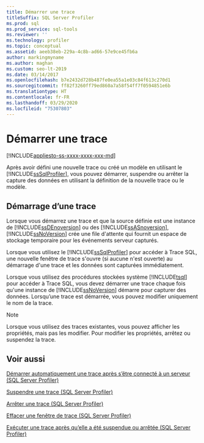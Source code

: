 ```yaml
---
title: Démarrer une trace
titleSuffix: SQL Server Profiler
ms.prod: sql
ms.prod_service: sql-tools
ms.reviewer: ''
ms.technology: profiler
ms.topic: conceptual
ms.assetid: aeeb38eb-229a-4c8b-ad66-57e9ce45fb6a
author: markingmyname
ms.author: maghan
ms.custom: seo-lt-2019
ms.date: 03/14/2017
ms.openlocfilehash: b7e2432d728b487fe0ea55a1e03c84f613c270d1
ms.sourcegitcommit: ff82f3260ff79ed860a7a58f54ff7f0594851e6b
ms.translationtype: HT
ms.contentlocale: fr-FR
ms.lasthandoff: 03/29/2020
ms.locfileid: "75307803"
---
```

# <a name="start-a-trace"></a>Démarrer une trace

[!INCLUDE[appliesto-ss-xxxx-xxxx-xxx-md](../../includes/appliesto-ss-xxxx-xxxx-xxx-md.md)]

Après avoir défini une nouvelle trace ou créé un modèle en utilisant le [!INCLUDE[ssSqlProfiler](../../includes/sssqlprofiler-md.md)], vous pouvez démarrer, suspendre ou arrêter la capture des données en utilisant la définition de la nouvelle trace ou le modèle.  
  
## <a name="starting-a-trace"></a>Démarrage d’une trace

Lorsque vous démarrez une trace et que la source définie est une instance de [!INCLUDE[ssDEnoversion](../../includes/ssdenoversion-md.md)] ou des [!INCLUDE[ssASnoversion](../../includes/ssasnoversion-md.md)], [!INCLUDE[ssNoVersion](../../includes/ssnoversion-md.md)] crée une file d'attente qui fournit un espace de stockage temporaire pour les événements serveur capturés.  
  
Lorsque vous utilisez le [!INCLUDE[ssSqlProfiler](../../includes/sssqlprofiler-md.md)] pour accéder à Trace SQL, une nouvelle fenêtre de trace s'ouvre (si aucune n'est ouverte) au démarrage d'une trace et les données sont capturées immédiatement.  
  
Lorsque vous utilisez des procédures stockées système [!INCLUDE[tsql](../../includes/tsql-md.md)] pour accéder à Trace SQL, vous devez démarrer une trace chaque fois qu'une instance de [!INCLUDE[ssNoVersion](../../includes/ssnoversion-md.md)] démarre pour capturer des données. Lorsqu’une trace est démarrée, vous pouvez modifier uniquement le nom de la trace.  
  
> [!NOTE]  
>  Lorsque vous utilisez des traces existantes, vous pouvez afficher les propriétés, mais pas les modifier. Pour modifier les propriétés, arrêtez ou suspendez la trace.  
  
## <a name="see-also"></a>Voir aussi

[Démarrer automatiquement une trace après s’être connecté à un serveur &#40;SQL Server Profiler&#41;](../../tools/sql-server-profiler/start-a-trace-automatically-after-connecting-to-a-server-sql-server-profiler.md)   

[Suspendre une trace &#40;SQL Server Profiler&#41;](../../tools/sql-server-profiler/pause-a-trace-sql-server-profiler.md)   

[Arrêter une trace &#40;SQL Server Profiler&#41;](../../tools/sql-server-profiler/stop-a-trace-sql-server-profiler.md)   

[Effacer une fenêtre de trace &#40;SQL Server Profiler&#41;](../../tools/sql-server-profiler/clear-a-trace-window-sql-server-profiler.md)   

[Exécuter une trace après qu’elle a été suspendue ou arrêtée &#40;SQL Server Profiler&#41;](../../tools/sql-server-profiler/run-a-trace-after-it-has-been-paused-or-stopped-sql-server-profiler.md)